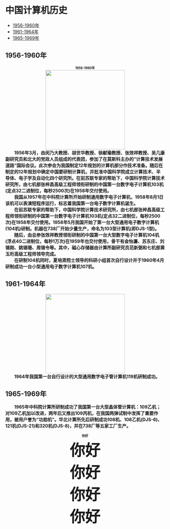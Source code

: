 # 中国计算机历史

- [1956-1960年](#1956-1960年)
- [1961-1964年](#1961-1964年)
- [1965-1969年](#1965-1969年)

## 1956-1960年
<div align=center><font size=1><b>1956-1960年<b></font></div>
  <div align=center><img src="https://raw.githubusercontent.com/lmm327/hello/main/2.png" width="251" height="251"></div>
    &emsp;&emsp;1956年3月，由闵乃大教授、胡世华教授、徐献瑜教授、张效祥教授、吴几康副研究员和北大的党政人员组成的代表团，参加了在莫斯科主办的“计算技术发展道路”国际会议。此次参会为我国制定12年规划的计算机部分作技术准备。随后在制定的12年规划中确定中国要研制计算机，并批准中国科学院成立计算技术、半导体、电子学及自动化四个研究所。在前苏联专家的帮助下，中国科学院计算技术研究所，由七机部张梓昌高级工程师领衔研制的中国第一台数字电子计算机103机(定点32二进制位，每秒2500次)在1958年交付使用。<br> 
    &emsp;&emsp;我国从1957年在中科院计算所开始研制通用数字电子计算机，1958年8月1日该机可以表演短程序运行，标志着我国第一台电子数字计算机诞生。<br>
    &emsp;&emsp;在前苏联专家的帮助下，中国科学院计算技术研究所，由七机部张梓昌高级工程师领衔研制的中国第一台数字电子计算机103机(定点32二进制位，每秒2500次)在1958年交付使用。1958年5月我国开始了第一台大型通用电子数字计算机(104机)研制。机器在738厂开始少量生产，命名为103型计算机(即DJS-1型)。<br>
    &emsp;&emsp;随后，由总参张效祥教授领衔研制的中国第一台大型数字电子计算机104机(浮点40二进制位，每秒1万次)在1959年也交付使用，骨干有金怡濂、苏东庄、刘锡刚、姚锡珊、周锡令等。其中，磁心存储器由计算所副研究员范新弼和七机部黄玉珩高级工程师领导完成。<br> 
    &emsp;&emsp;在研制104机同时，夏培肃院士领导的科研小组首次自行设计并于1960年4月研制成功一台小型通用电子数字计算机107机。<br>

## 1961-1964年
   <div align=center><img src="https://raw.githubusercontent.com/lmm327/hello/main/1.png" width="251" height="251"></div>
   &emsp;&emsp;1964年我国第一台自行设计的大型通用数字电子管计算机119机研制成功。<br>
 

## 1965-1969年

  &emsp;&emsp;1965年中科院计算所研制成功了我国第一台大型晶体管计算机：109乙机；对109乙机加以改进，两年后又推出109丙机，在我国两弹试制中发挥了重要作用，被用户誉为“功勋机”。华北计算所先后研制成功108机、108乙机(DJS-6)、121机(DJS-21)和320机(DJS-8)，并在738厂等五家工厂生产。<br>


<div align=center><font size=1><b>你好<b></font></div>


<div align=center><font size=7><b>你好<b></font></div>
  
  
<div align=center><font size=70000><b>你好<b></font></div>

<div align=center><font size=700><b>你好<b></font></div>

<div align=center><font size=7000><b>你好<b></font></div>
